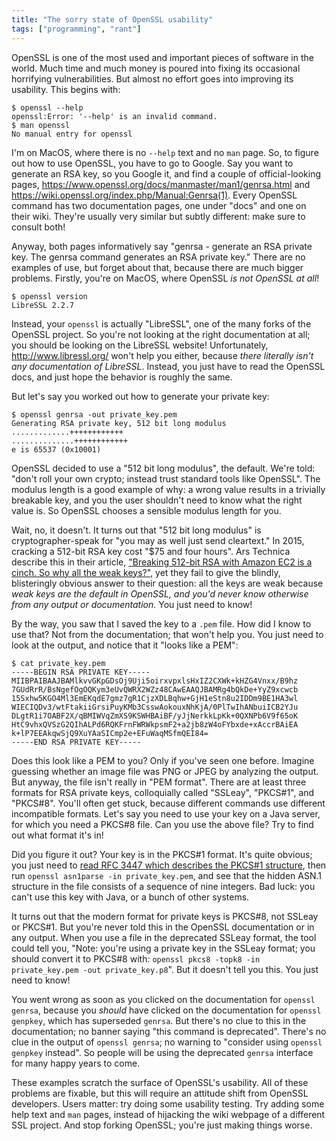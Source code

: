```yaml
---
title: "The sorry state of OpenSSL usability"
tags: ["programming", "rant"]
---
```


OpenSSL is one of the most used and important pieces of software in the world.
Much time and much money is poured into fixing its occasional horrifying vulnerabilities.
But almost no effort goes into improving its usability.
This begins with:

```
$ openssl --help
openssl:Error: '--help' is an invalid command.
$ man openssl
No manual entry for openssl
```

I'm on MacOS, where there is no `--help` text and no `man` page.
So, to figure out how to use OpenSSL, you have to go to Google.
Say you want to generate an RSA key,
so you Google it,
and find a couple of official-looking pages,
<https://www.openssl.org/docs/manmaster/man1/genrsa.html>
and <https://wiki.openssl.org/index.php/Manual:Genrsa(1)>.
Every OpenSSL command has two documentation pages,
one under "docs" and one on their wiki.
They're usually very similar but subtly different:
make sure to consult both!

Anyway, both pages informatively say
"genrsa - generate an RSA private key.
The genrsa command generates an RSA private key."
There are no examples of use,
but forget about that,
because there are much bigger problems.
Firstly,
you're on MacOS,
where OpenSSL _is not OpenSSL at all_!

```
$ openssl version
LibreSSL 2.2.7
```

Instead, your `openssl` is actually "LibreSSL",
one of the many forks of the OpenSSL project.
So you're not looking at the right documentation at all;
you should be looking on the LibreSSL website!
Unfortunately, <http://www.libressl.org/> won't help you either,
because _there literally isn't any documentation of LibreSSL_.
Instead, you just have to read the OpenSSL docs,
and just hope the behavior is roughly the same.

But let's say you worked out how to generate your private key:

```
$ openssl genrsa -out private_key.pem
Generating RSA private key, 512 bit long modulus
.............++++++++++++
..............++++++++++++
e is 65537 (0x10001)
```

OpenSSL decided to use a "512 bit long modulus", the default.
We're told: "don't roll your own crypto;
instead trust standard tools like OpenSSL".
The modulus length is a good example of why:
a wrong value results in a trivially breakable key,
and you the user shouldn't need to know what the right value is.
So OpenSSL chooses a sensible modulus length for you.

Wait, no, it doesn't.
It turns out that "512 bit long modulus" is
cryptographer-speak for "you may as well just send cleartext."
In 2015, cracking a 512-bit RSA key cost "$75 and four hours".
Ars Technica describe this in their article,
["Breaking 512-bit RSA with Amazon EC2 is a cinch. So why all the weak keys?"](https://arstechnica.com/information-technology/2015/10/breaking-512-bit-rsa-with-amazon-ec2-is-a-cinch-so-why-all-the-weak-keys/),
yet they fail to give the blindly, blisteringly obvious answer to their question:
all the keys are weak because _weak keys are the default in OpenSSL,
and you'd never know otherwise from any output or documentation._
You just need to know!

By the way, you saw that I saved the key to a `.pem` file.
How did I know to use that?
Not from the documentation; that won't help you.
You just need to look at the output, and notice that it "looks like a PEM":

```
$ cat private_key.pem
-----BEGIN RSA PRIVATE KEY-----
MIIBPAIBAAJBAMlkvvGKpGDsOj9Uji5oirxvpxlsHxIZ2CXWk+kHZG4Vnxx/B9hz
7GUdRrR/BsNgefOgOQKym3eUvQWRX2WZz48CAwEAAQJBAMRg4bQkDe+YyZ9xcwcb
15Sxhw5KGO4Ml3EmEKqdE7gmz7gR1CjzXDLBqhw+GjH1eStn8u2IDDm9BE1HA3wl
WIECIQDv3/wtFtakiiGrsiPuyKMb3CsswAokouxNhKjA/0PlTwIhANbuiICB2YJu
DLgtR1i7OABF2X/qBMIWVqZmXS9KSWHBAiBF/yJjNerkkLpKk+0QXNPb6V9f65oK
HtC9vhxQVSzG2QIhALPd6RQKFrnFWRWkpsmF2+a2jb8zW4oFYbxde+xAccrBAiEA
k+lP7EEAkqwSjQ9XuYAaSICmp2e+EFuWaqMSfmQEI84=
-----END RSA PRIVATE KEY-----
```

Does this look like a PEM to you?
Only if you've seen one before.
Imagine guessing whether an image file was PNG or JPEG by analyzing the output.
But anyway, the file isn't really in "PEM format".
There are at least three formats for RSA private keys,
colloquially called "SSLeay", "PKCS#1", and "PKCS#8".
You'll often get stuck,
because different commands use different incompatible formats.
Let's say you need to use your key on a Java server, for which you need a PKCS#8 file.
Can you use the above file?
Try to find out what format it's in!

Did you figure it out?
Your key is in the PKCS#1 format.
It's quite obvious;
you just need to [read RFC 3447 which describes the PKCS#1 structure](https://tools.ietf.org/html/rfc3447#appendix-A.1.2),
then run `openssl asn1parse -in private_key.pem`,
and see that the hidden ASN.1 structure in the file consists of a sequence of nine integers.
Bad luck: you can't use this key with Java, or a bunch of other systems.

It turns out that the modern format for private keys is PKCS#8, not SSLeay or PKCS#1.
But you're never told this in the OpenSSL documentation or in any output.
When you use a file in the deprecated SSLeay format, the tool could tell you,
"Note: you're using a private key in the SSLeay format;
you should convert it to PKCS#8 with: `openssl pkcs8 -topk8 -in private_key.pem -out private_key.p8`".
But it doesn't tell you this.
You just need to know!

You went wrong as soon as you clicked on the documentation for `openssl genrsa`,
because you _should_ have clicked on the documentation for `openssl genpkey`,
which has superseded `genrsa`.
But there's no clue to this in the documentation;
no banner saying "this command is deprecated".
There's no clue in the output of `openssl genrsa`;
no warning to "consider using `openssl genpkey` instead".
So people will be using the deprecated `genrsa` interface for many happy years to come.

These examples scratch the surface of OpenSSL's usability.
All of these problems are fixable,
but this will require an attitude shift from OpenSSL developers.
Users matter: try doing some usability testing.
Try adding some help text and `man` pages,
instead of hijacking the wiki webpage of a different SSL project.
And stop forking OpenSSL; you're just making things worse.

